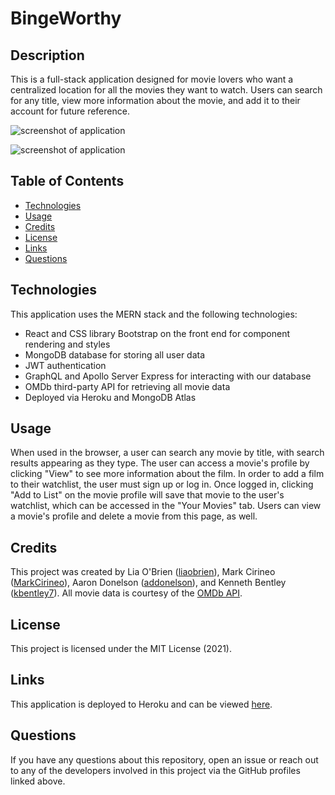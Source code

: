 # BingeWorthy

## Description

This is a full-stack application designed for movie lovers who want a centralized location for all the movies they want to watch. Users can search for any title, view more information about the movie, and add it to their account for future reference.

![screenshot of application](./public/screencap1.png)

![screenshot of application](./public/screencap2.png)

## Table of Contents

- [Technologies](#technologies)
- [Usage](#usage)
- [Credits](#credits)
- [License](#license)
- [Links](#links)
- [Questions](#questions)

## Technologies

This application uses the MERN stack and the following technologies:

- React and CSS library Bootstrap on the front end for component rendering and styles
- MongoDB database for storing all user data
- JWT authentication
- GraphQL and Apollo Server Express for interacting with our database
- OMDb third-party API for retrieving all movie data
- Deployed via Heroku and MongoDB Atlas

## Usage

When used in the browser, a user can search any movie by title, with search results appearing as they type. The user can access a movie's profile by clicking "View" to see more information about the film. In order to add a film to their watchlist, the user must sign up or log in. Once logged in, clicking "Add to List" on the movie profile will save that movie to the user's watchlist, which can be accessed in the "Your Movies" tab. Users can view a movie's profile and delete a movie from this page, as well.

## Credits

This project was created by Lia O'Brien ([liaobrien](https://github.com/liaobrien)), Mark Cirineo ([MarkCirineo](https://github.com/MarkCirineo)), Aaron Donelson ([addonelson](https://github.com/addonelson)), and Kenneth Bentley ([kbentley7](https://github.com/kbentley7)). All movie data is courtesy of the [OMDb API](http://www.omdbapi.com/).

## License

This project is licensed under the MIT License (2021).

## Links

This application is deployed to Heroku and can be viewed [here](https://nameless-castle-76240.herokuapp.com/).

## Questions

If you have any questions about this repository, open an issue or reach out to any of the developers involved in this project via the GitHub profiles linked above.
